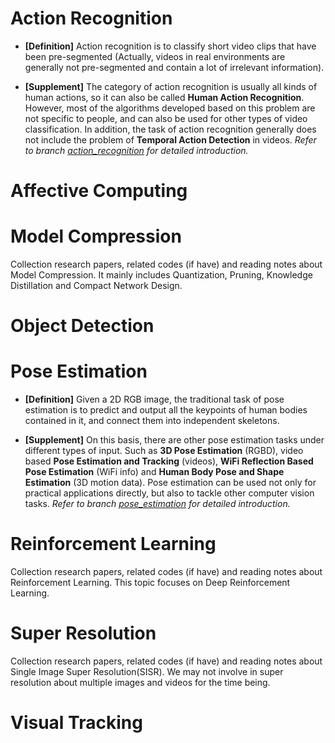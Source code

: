 # Action Recognition
* **[Definition]** Action recognition is to classify short video clips that have been pre-segmented (Actually, videos in real environments are generally not pre-segmented and contain a lot of irrelevant information).

* **[Supplement]** The category of action recognition is usually all kinds of human actions, so it can also be called **Human Action Recognition**. However, most of the algorithms developed based on this problem are not specific to people, and can also be used for other types of video classification. In addition, the task of action recognition generally does not include the problem of **Temporal Action Detection** in videos. *Refer to branch [action_recognition](./action_recognition) for detailed introduction.*


# Affective Computing



# Model Compression
Collection research papers, related codes (if have) and reading notes about Model Compression. It mainly includes Quantization, Pruning, Knowledge Distillation and Compact Network Design.



# Object Detection



# Pose Estimation
* **[Definition]** Given a 2D RGB image, the traditional task of pose estimation is to predict and output all the keypoints of human bodies contained in it, and connect them into independent skeletons.

* **[Supplement]** On this basis, there are other pose estimation tasks under different types of input. Such as **3D Pose Estimation** (RGBD), video based **Pose Estimation and Tracking** (videos), **WiFi Reflection Based Pose Estimation** (WiFi info) and **Human Body Pose and Shape Estimation** (3D motion data). Pose estimation can be used not only for practical applications directly, but also to tackle other computer vision tasks. *Refer to branch [pose_estimation](./pose_estimation) for detailed introduction.*


# Reinforcement Learning
Collection research papers, related codes (if have) and reading notes about Reinforcement Learning. This topic focuses on Deep Reinforcement Learning.



# Super Resolution
Collection research papers, related codes (if have) and reading notes about Single Image Super Resolution(SISR). We may not involve in super resolution about multiple images and videos for the time being.



# Visual Tracking


